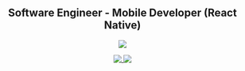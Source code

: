 <h2 align="center">Software Engineer - Mobile Developer (React Native)</h2>

<p align="center">
    <a href="https://stackoverflow.com/users/11938071">
        <img src="https://img.shields.io/badge/-Stack%20Overflow-%238a3ab9?style=social&logo=stackoverflow">
    </a>
</p>
<p align="center">
    <a href="https://github.com/cwnicoletti">
        <img align="top" src="https://github-readme-stats.vercel.app/api/top-langs/?username=cwnicoletti&hide=python,processing,objective-c&theme=github_dark&hide_border=true" />
    </a>
    <a href="https://github.com/cwnicoletti">
        <img align="top" src="https://github-readme-stats.vercel.app/api?username=cwnicoletti&show_icons=true&theme=github_dark&hide_border=true&count_private=true&custom_title=GitHub%20Stats&hide_rank=true" />
    </a>
</p>
